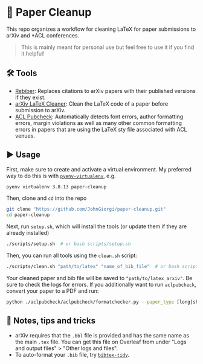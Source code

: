 # :scroll: Paper Cleanup

This repo organizes a workflow for cleaning LaTeX for paper submissions to arXiv and *ACL conferences.

> This is mainly meant for personal use but feel free to use it if you find it helpful!

## :hammer_and_wrench: Tools

- [Rebiber](https://github.com/yuchenlin/rebiber): Replaces citations to arXiv papers with their published versions if they exist.
- [arXiv LaTeX Cleaner](https://github.com/google-research/arxiv-latex-cleaner): Clean the LaTeX code of a paper before submission to arXiv.
- [ACL Pubcheck](https://github.com/acl-org/aclpubcheck/blob/main/aclpubcheck_additional_info.pdf): Automatically detects font errors, author formatting errors, margin violations as well as many other common formatting errors in papers that are using the LaTeX sty file associated with ACL venues.

## :arrow_forward: Usage

First, make sure to create and activate a virtual environment. My preferred way to do this is with [`pyenv-virtualenv`](https://github.com/pyenv/pyenv-virtualenv), e.g.

```bash
pyenv virtualenv 3.8.13 paper-cleanup
```

Then, clone and `cd` into the repo

```bash
git clone "https://github.com/JohnGiorgi/paper-cleanup.git"
cd paper-cleanup
```

Next, run `setup.sh`, which will install the tools (or update them if they are already installed)

```bash
./scripts/setup.sh  # or bash scripts/setup.sh
```

Then, you can run all tools using the `clean.sh` script:

```bash
./scripts/clean.sh "path/to/latex" "name_of_bib_file"  # or bash scripts/clean.sh "path/to/latex" "name_of_bib_file"
```

Your cleaned paper and bib file will be saved to `"path/to/latex_arxiv"`. Be sure to check the logs for errors. If you additionally want to run `aclpubcheck`, convert your paper to a PDF and run:

```bash
python ./aclpubcheck/aclpubcheck/formatchecker.py --paper_type [long|short|other] path/to/paper.pdf
```

## :memo: Notes, tips and tricks

- arXiv requires that the `.bbl` file is provided and has the same name as the main `.tex` file. You can get this file on Overleaf from under "Logs and output files" > "Other logs and files".
- To auto-format your `.bib` file, try [`bibtex-tidy`](https://flamingtempura.github.io/bibtex-tidy).
